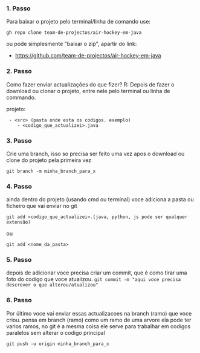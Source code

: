 
### 1. Passo 
Para baixar o projeto pelo terminal/linha de comando use:


```shell
gh repo clone team-de-projectos/air-hockey-em-java
```

ou pode simplesmente "baixar o zip", apartir do link:
- https://github.com/team-de-projectos/air-hockey-em-java

### 2. Passo
Como fazer enviar actualizações do que fizer?
R: Depois de fazer o download ou clonar o projeto, entre nele pelo 
terminal ou linha de commando.

projeto:
```shell
 - <src> (pasta onde esta os codigos. exemplo)
 	- <codigo_que_actualizei>.java
```

### 3. Passo
Crie uma branch, isso so precisa ser feito uma vez
apos o download ou clone do projeto pela primeira vez
```shell
git branch -m minha_branch_para_x
```

### 4. Passo
ainda dentro do projeto (usando cmd ou terminal) voce adiciona a pasta ou ficheiro que vai enviar no git

```shell
git add <codigo_que_actualizei>.(java, python, js pode ser qualquer extensão)
```

ou 

```shell
git add <nome_da_pasta>
```

### 5. Passo
depois de adicionar voce precisa criar um commit, que é como tirar uma foto do codigo que voce atualizou.
```git commit -m "aqui voce precisa descrever o que alterou/atualizou"```


### 6. Passo
Por último voce vai enviar essas actualizacoes na branch (ramo) que voce criou. pensa em branch (ramo) como um ramo de uma arvore ela pode ter varios ramos, no git é a mesma coisa ele serve para trabalhar em codigos paralelos sem alterar o codigo principal
```shell
git push -u origin minha_branch_para_x
```




